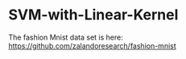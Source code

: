 # SVM-with-Linear-Kernel

The fashion Mnist data set is here: https://github.com/zalandoresearch/fashion-mnist
